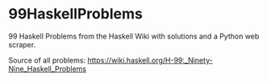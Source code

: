 # 99HaskellProblems
99 Haskell Problems from the Haskell Wiki with solutions and a Python web scraper.

Source of all problems: https://wiki.haskell.org/H-99:_Ninety-Nine_Haskell_Problems
